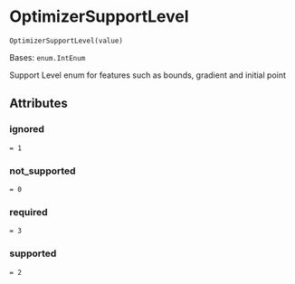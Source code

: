 # OptimizerSupportLevel

<span id="undefined" />

`OptimizerSupportLevel(value)`

Bases: `enum.IntEnum`

Support Level enum for features such as bounds, gradient and initial point

## Attributes

<span id="undefined" />

### ignored

`= 1`

<span id="undefined" />

### not\_supported

`= 0`

<span id="undefined" />

### required

`= 3`

<span id="undefined" />

### supported

`= 2`
